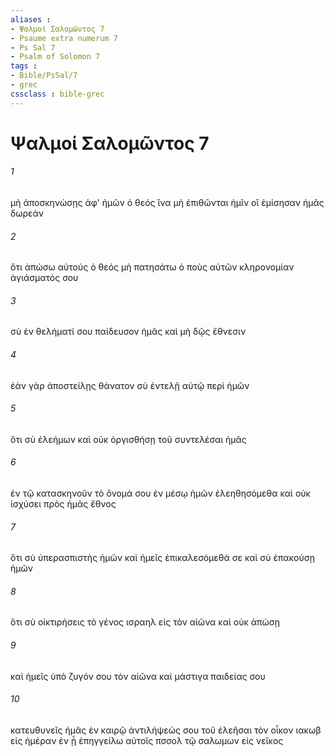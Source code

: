 ```yaml
---
aliases : 
- Ψαλμοί Σαλoμῶντος 7
- Psaume extra numerum 7
- Ps Sal 7
- Psalm of Solomon 7
tags : 
- Bible/PsSal/7
- grec
cssclass : bible-grec
---
```


# Ψαλμοί Σαλoμῶντος 7

###### 1
μὴ ἀποσκηνώσῃς ἀφ' ἡμῶν ὁ θεός ἵνα μὴ ἐπιθῶνται ἡμῖν οἳ ἐμίσησαν ἡμᾶς δωρεάν
###### 2
ὅτι ἀπώσω αὐτούς ὁ θεός μὴ πατησάτω ὁ ποὺς αὐτῶν κληρονομίαν ἁγιάσματός σου
###### 3
σὺ ἐν θελήματί σου παίδευσον ἡμᾶς καὶ μὴ δῷς ἔθνεσιν
###### 4
ἐὰν γὰρ ἀποστείλῃς θάνατον σὺ ἐντελῇ αὐτῷ περὶ ἡμῶν
###### 5
ὅτι σὺ ἐλεήμων καὶ οὐκ ὀργισθήσῃ τοῦ συντελέσαι ἡμᾶς
###### 6
ἐν τῷ κατασκηνοῦν τὸ ὄνομά σου ἐν μέσῳ ἡμῶν ἐλεηθησόμεθα καὶ οὐκ ἰσχύσει πρὸς ἡμᾶς ἔθνος
###### 7
ὅτι σὺ ὑπερασπιστὴς ἡμῶν καὶ ἡμεῖς ἐπικαλεσόμεθά σε καὶ σὺ ἐπακούσῃ ἡμῶν
###### 8
ὅτι σὺ οἰκτιρήσεις τὸ γένος ισραηλ εἰς τὸν αἰῶνα καὶ οὐκ ἀπώσῃ
###### 9
καὶ ἡμεῖς ὑπὸ ζυγόν σου τὸν αἰῶνα καὶ μάστιγα παιδείας σου
###### 10
κατευθυνεῖς ἡμᾶς ἐν καιρῷ ἀντιλήψεώς σου τοῦ ἐλεῆσαι τὸν οἶκον ιακωβ εἰς ἡμέραν ἐν ᾗ ἐπηγγείλω αὐτοῖς πσσολ τῷ σαλωμων εἰς νεῖκος
